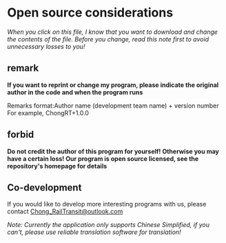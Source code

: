 # Open source considerations
_When you click on this file, I know that you want to download and change the contents of the file. Before you change, read this note first to avoid unnecessary losses to you!_

## remark
**If you want to reprint or change my program, please indicate the original author in the code and when the program runs**

Remarks format:Author name (development team name) + version number      For example, ChongRT+1.0.0

## forbid
**Do not credit the author of this program for yourself! Otherwise you may have a certain loss! Our program is open source licensed, see the repository's homepage for details**

## Co-development
If you would like to develop more interesting programs with us, please contact Chong_RailTransit@outlook.com

_Note: Currently the application only supports Chinese Simplified, if you can't, please use reliable translation software for translation!_
